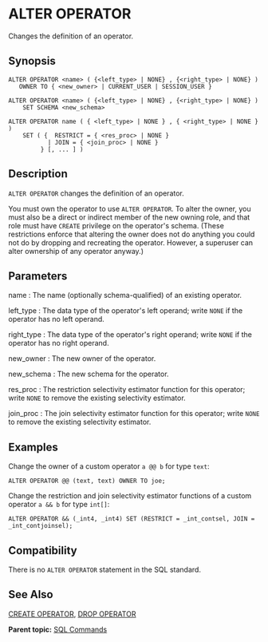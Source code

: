 # ALTER OPERATOR

Changes the definition of an operator.

## Synopsis

``` {#sql_command_synopsis}
ALTER OPERATOR <name> ( {<left_type> | NONE} , {<right_type> | NONE} ) 
   OWNER TO { <new_owner> | CURRENT_USER | SESSION_USER }

ALTER OPERATOR <name> ( {<left_type> | NONE} , {<right_type> | NONE} ) 
    SET SCHEMA <new_schema>

ALTER OPERATOR name ( { <left_type> | NONE } , { <right_type> | NONE } )
    SET ( {  RESTRICT = { <res_proc> | NONE }
           | JOIN = { <join_proc> | NONE }
         } [, ... ] )
```

## Description

`ALTER OPERATOR` changes the definition of an operator.

You must own the operator to use `ALTER OPERATOR`. To alter the owner, you must also be a direct or indirect member of the new owning role, and that role must have `CREATE` privilege on the operator's schema. \(These restrictions enforce that altering the owner does not do anything you could not do by dropping and recreating the operator. However, a superuser can alter ownership of any operator anyway.\)

## Parameters

name
:   The name \(optionally schema-qualified\) of an existing operator.

left\_type
:   The data type of the operator's left operand; write `NONE` if the operator has no left operand.

right\_type
:   The data type of the operator's right operand; write `NONE` if the operator has no right operand.

new\_owner
:   The new owner of the operator.

new\_schema
:   The new schema for the operator.

res\_proc
:   The restriction selectivity estimator function for this operator; write `NONE` to remove the existing selectivity estimator.

join\_proc
:   The join selectivity estimator function for this operator; write `NONE` to remove the existing selectivity estimator.

## Examples

Change the owner of a custom operator `a @@ b` for type `text`:

```
ALTER OPERATOR @@ (text, text) OWNER TO joe;
```

Change the restriction and join selectivity estimator functions of a custom operator `a && b` for type `int[]`:

```
ALTER OPERATOR && (_int4, _int4) SET (RESTRICT = _int_contsel, JOIN = _int_contjoinsel);
```

## Compatibility

There is no `ALTER OPERATOR` statement in the SQL standard.

## See Also

[CREATE OPERATOR](CREATE_OPERATOR.html), [DROP OPERATOR](DROP_OPERATOR.html)

**Parent topic:** [SQL Commands](../sql_commands/sql_ref.html)

